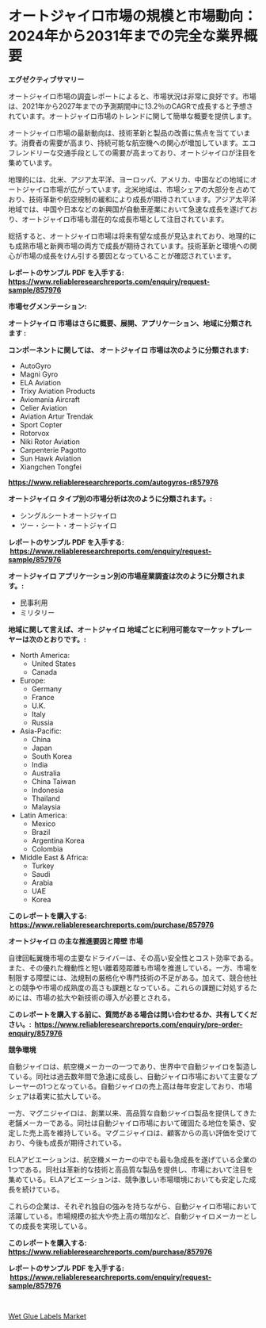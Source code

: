 <p><h1>オートジャイロ市場の規模と市場動向：2024年から2031年までの完全な業界概要</h1></p><p><strong>エグゼクティブサマリー</strong></p>
<p><p>オートジャイロ市場の調査レポートによると、市場状況は非常に良好です。市場は、2021年から2027年までの予測期間中に13.2％のCAGRで成長すると予想されています。オートジャイロ市場のトレンドに関して簡単な概要を提供します。</p><p>オートジャイロ市場の最新動向は、技術革新と製品の改善に焦点を当てています。消費者の需要が高まり、持続可能な航空機への関心が増加しています。エコフレンドリーな交通手段としての需要が高まっており、オートジャイロが注目を集めています。</p><p>地理的には、北米、アジア太平洋、ヨーロッパ、アメリカ、中国などの地域にオートジャイロ市場が広がっています。北米地域は、市場シェアの大部分を占めており、技術革新や航空規制の緩和により成長が期待されています。アジア太平洋地域では、中国や日本などの新興国が自動車産業において急速な成長を遂げており、オートジャイロ市場も潜在的な成長市場として注目されています。</p><p>総括すると、オートジャイロ市場は将来有望な成長が見込まれており、地理的にも成熟市場と新興市場の両方で成長が期待されています。技術革新と環境への関心が市場の成長をけん引する要因となっていることが確認されています。</p></p>
<p><strong>レポートのサンプル PDF を入手する: <a href="https://www.reliableresearchreports.com/enquiry/request-sample/857976">https://www.reliableresearchreports.com/enquiry/request-sample/857976</a></strong></p>
<p><strong>市場セグメンテーション:</strong></p>
<p><strong> オートジャイロ 市場はさらに概要、展開、アプリケーション、地域に分類されます :</strong></p>
<p><strong>コンポーネントに関しては、 オートジャイロ 市場は次のように分類されます: &nbsp;</strong></p>
<p><ul><li>AutoGyro</li><li>Magni Gyro</li><li>ELA Aviation</li><li>Trixy Aviation Products</li><li>Aviomania Aircraft</li><li>Celier Aviation</li><li>Aviation Artur Trendak</li><li>Sport Copter</li><li>Rotorvox</li><li>Niki Rotor Aviation</li><li>Carpenterie Pagotto</li><li>Sun Hawk Aviation</li><li>Xiangchen Tongfei</li></ul></p>
<p><strong><a href="https://www.reliableresearchreports.com/autogyros-r857976">https://www.reliableresearchreports.com/autogyros-r857976</a></strong></p>
<p><strong> オートジャイロ タイプ別の市場分析は次のように分類されます。:</strong></p>
<p><ul><li>シングルシートオートジャイロ</li><li>ツー・シート・オートジャイロ</li></ul></p>
<p><strong>レポートのサンプル PDF を入手する: &nbsp;<a href="https://www.reliableresearchreports.com/enquiry/request-sample/857976">https://www.reliableresearchreports.com/enquiry/request-sample/857976</a></strong></p>
<p><strong> オートジャイロ アプリケーション別の市場産業調査は次のように分類されます。:</strong></p>
<p><ul><li>民事利用</li><li>ミリタリー</li></ul></p>
<p><strong>地域に関して言えば、オートジャイロ 地域ごとに利用可能なマーケットプレーヤーは次のとおりです。:</strong></p>
<p><ul>
    <li>
        North America:
        <ul>
            <li>United States</li>
            <li>Canada</li>
        </ul>
    </li>
    <li>
        Europe:
        <ul>
            <li>Germany</li>
            <li>France</li>
            <li>U.K.</li>
            <li>Italy</li>
            <li>Russia</li>
        </ul>
    </li>
    <li>
        Asia-Pacific:
        <ul>
            <li>China</li>
            <li>Japan</li>
            <li>South Korea</li>
            <li>India</li>
            <li>Australia</li>
            <li>China Taiwan</li>
            <li>Indonesia</li>
            <li>Thailand</li>
            <li>Malaysia</li>
        </ul>
    </li>
    <li>
        Latin America:
        <ul>
            <li>Mexico</li>
            <li>Brazil</li>
            <li>Argentina Korea</li>
            <li>Colombia</li>
        </ul>
    </li>
    <li>
        Middle East & Africa:
        <ul>
            <li>Turkey</li>
            <li>Saudi</li>
            <li>Arabia</li>
            <li>UAE</li>
            <li>Korea</li>
        </ul>
    </li>
    </ul></p>
<p><strong>このレポートを購入する: &nbsp;<a href="https://www.reliableresearchreports.com/purchase/857976">https://www.reliableresearchreports.com/purchase/857976</a></strong></p>
<p><strong>オートジャイロ の主な推進要因と障壁 市場</strong></p>
<p><p>自律回転翼機市場の主要なドライバーは、その高い安全性とコスト効率である。また、その優れた機動性と短い離着陸距離も市場を推進している。一方、市場を制限する障壁には、法規制の厳格化や専門技術の不足がある。加えて、競合他社との競争や市場の成熟度の高さも課題となっている。これらの課題に対処するためには、市場の拡大や新技術の導入が必要とされる。</p></p>
<p><strong>このレポートを購入する前に、質問がある場合は問い合わせるか、共有してください。:&nbsp; <a href="https://www.reliableresearchreports.com/enquiry/pre-order-enquiry/857976">https://www.reliableresearchreports.com/enquiry/pre-order-enquiry/857976</a></strong></p>
<p><strong>競争環境</strong></p>
<p><p>自動ジャイロは、航空機メーカーの一つであり、世界中で自動ジャイロを製造している。同社は過去数年間で急速に成長し、自動ジャイロ市場において主要なプレーヤーの1つとなっている。自動ジャイロの売上高は毎年安定しており、市場シェアは着実に拡大している。</p><p>一方、マグニジャイロは、創業以来、高品質な自動ジャイロ製品を提供してきた老舗メーカーである。同社は自動ジャイロ市場において確固たる地位を築き、安定した売上高を維持している。マグニジャイロは、顧客からの高い評価を受けており、今後も成長が期待されている。</p><p>ELAアビエーションは、航空機メーカーの中でも最も急成長を遂げている企業の1つである。同社は革新的な技術と高品質な製品を提供し、市場において注目を集めている。ELAアビエーションは、競争激しい市場環境においても安定した成長を続けている。</p><p>これらの企業は、それぞれ独自の強みを持ちながら、自動ジャイロ市場において活躍している。市場規模の拡大や売上高の増加など、自動ジャイロメーカーとしての成長を実現している。</p></p>
<p><strong>このレポートを購入する: &nbsp; <a href="https://www.reliableresearchreports.com/purchase/857976">https://www.reliableresearchreports.com/purchase/857976</a></strong></p>
<p><strong>レポートのサンプル PDF を入手する: &nbsp;<a href="https://www.reliableresearchreports.com/enquiry/request-sample/857976">https://www.reliableresearchreports.com/enquiry/request-sample/857976</a></strong><strong></strong></p>
<p>&nbsp;</p>
<p><p><a href="https://chivalrous-flock-a86.notion.site/Wet-Glue-Labels-Market-Size-and-Growth-Market-Segmentation-Regional-and-Country-Breakdowns-and-Ma-6f019fe5d0f4499b9607e85dca9d0518">Wet Glue Labels Market</a></p></p>